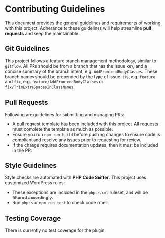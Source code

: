 # Contributing Guidelines

This document provides the general guidelines and requirements of working with this project. Adherance to these guidelines will help streamline **pull requests** and keep the maintainable.

## Git Guidelines

This project follows a feature branch management methodology, similar to `gitflow`. All PRs should be from a branch that has the issue key, and a concise summary of the branch intent, e.g. `AddFrontendBodyClasses`. These branch names should be prepended by the type of issue it is, e.g. `feature` and `fix`, e.g. `feature/AddFrontendBodyClasses` or `fix/TrimExtraSpacesInClassNames`.

## Pull Requests

Following are guidelines for submitting and managing PRs:

* A pull request template has been included with this project. All requests must complete the template as much as possible.
* Ensure you run `npm run build` before pushing changes to ensure code is compliant and resolve any issues prior to requesting for review.
* If the change requires documentation updates, then it must be included in the PR.

## Style Guidelines

Style checks are automated with **PHP Code Sniffer**. This project uses customized WordPress rules:

* These exceptions are included in the `phpcs.xml` ruleset, and will be filtered accordingly.
* Run `phpcs` or `npm run test` to check code smell.

## Testing Coverage

There is currently no test coverage for the plugin.
